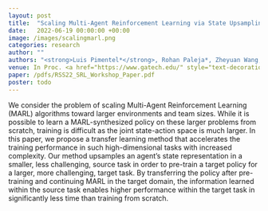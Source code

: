 ```yaml
---
layout: post
title:  "Scaling Multi-Agent Reinforcement Learning via State Upsampling"
date:   2022-06-19 00:00:00 +00:00
image: /images/scalingmarl.png
categories: research
author: ""
authors: "<strong>Luis Pimentel*</strong>, Rohan Paleja*, Zheyuan Wang, Esmaeil Seraj, James Pagan, and Matthew Gombolay"
venue: In Proc. <a href="https://www.gatech.edu/" style="text-decoration:none;font-weight:bold">RSS 2022 Workshop on Scaling Robot Learning (RSS22-SRL).</a>
paper: /pdfs/RSS22_SRL_Workshop_Paper.pdf
poster: todo
---
```

We consider the problem of scaling Multi-Agent Reinforcement Learning (MARL) algorithms toward larger environments and team sizes. While it is possible to learn a MARL-synthesized policy on these larger problems from scratch, training is difficult as the joint state-action space is much larger. In this paper, we propose a transfer learning method that accelerates the training performance in such high-dimensional tasks with increased complexity. Our method upsamples an agent’s state representation in a smaller, less challenging, source task in order to pre-train a target policy for a larger, more challenging, target task. By transferring the policy after pre-training and continuing MARL in the target domain, the information learned within the source task enables higher performance within the target task in significantly less time than training from scratch. 